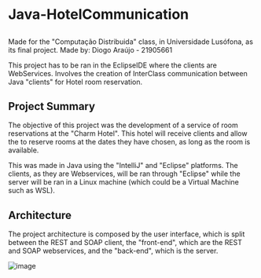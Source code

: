 # Java-HotelCommunication

## 
Made for the "Computação Distribuida" class, in Universidade Lusófona, as its final project.
Made by: Diogo Araújo - 21905661

This project has to be ran in the EclipseIDE where the clients are WebServices.
Involves the creation of InterClass communication between Java "clients" for Hotel room reservation. 


## Project Summary
The objective of this project was the development of a service of room reservations at the "Charm Hotel". This hotel will receive clients and allow the to reserve rooms at the dates they have chosen, as long as the room is available.


This was made in Java using the "IntelliJ" and "Eclipse" platforms. The clients, as they are Webservices, will be ran through "Eclipse" while the server will be ran in a Linux machine (which could be a Virtual Machine such as WSL).


## Architecture
The project architecture is composed by the user interface, which is split between the REST and SOAP client, the "front-end", which are the REST and SOAP webservices, and the "back-end", which is the server. 


![image](https://github.com/DiogoAraujoHUB/Java-HotelCommunication/assets/61624282/a8b02351-77d7-46aa-b8bb-27bd331978d3)
